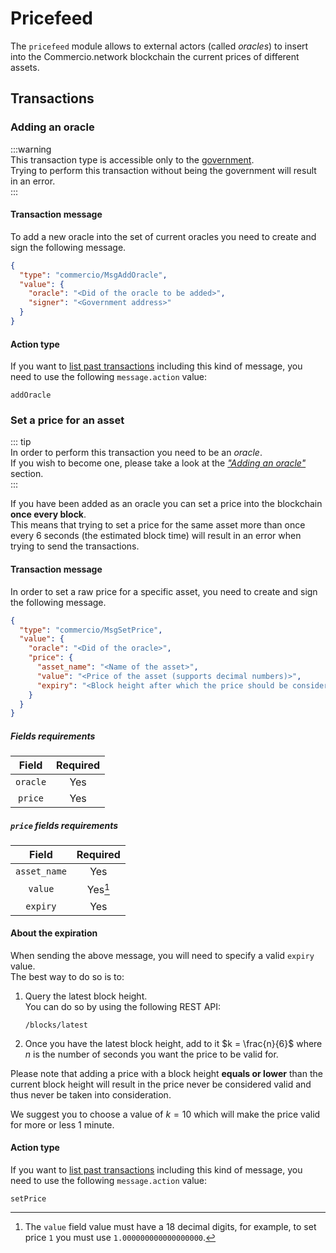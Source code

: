 # Pricefeed
The `pricefeed` module allows to external actors (called *oracles*) to insert into the Commercio.network
blockchain the current prices of different assets.

## Transactions

### Adding an oracle

:::warning  
This transaction type is accessible only to the [government](../../government/README.md).  
Trying to perform this transaction without being the government will result in an error.  
:::


#### Transaction message
To add a new oracle into the set of current oracles you need to create and sign the following message. 

```json
{
  "type": "commercio/MsgAddOracle",
  "value": {
    "oracle": "<Did of the oracle to be added>",
    "signer": "<Government address>"
  }
}
```

#### Action type
If you want to [list past transactions](../../../developers/listing-transactions.md) including this kind of message,
you need to use the following `message.action` value: 

```
addOracle
```  

### Set a price for an asset

::: tip  
In order to perform this transaction you need to be an *oracle*.  
If you wish to become one, please take a look at the [*"Adding an oracle"*](#adding-an-oracle) section.  
:::

If you have been added as an oracle you can set a price into the blockchain **once every block**.  
This means that trying to set a price for the same asset more than once every 6 seconds (the estimated block time) 
will result in an error when trying to send the transactions. 

#### Transaction message
In order to set a raw price for a specific asset, you need to create and sign the following message. 

```json
{
  "type": "commercio/MsgSetPrice",
  "value": {
    "oracle": "<Did of the oracle>",
    "price": {
      "asset_name": "<Name of the asset>",
      "value": "<Price of the asset (supports decimal numbers)>",
      "expiry": "<Block height after which the price should be considered invalid>"
    }
  }
}
```

##### Fields requirements
| Field | Required | 
| :---: | :------: | 
| `oracle` | Yes |
| `price` | Yes |

##### `price` fields requirements
| Field | Required | 
| :---: | :------: | 
| `asset_name` | Yes |
| `value` | Yes[^1] |
| `expiry` | Yes |

[^1]: The `value` field value must have a 18 decimal digits, for example, to set price `1` you must use `1.000000000000000000`. 

#### About the expiration
When sending the above message, you will need to specify a valid `expiry` value.  
The best way to do so is to:

1. Query the latest block height.  
   You can do so by using the following REST API:  
   ```
   /blocks/latest
   ```
   
2. Once you have the latest block height, add to it $k = \frac{n}{6}$ where $n$ is the number of seconds you
   want the price to be valid for. 
   
Please note that adding a price with a block height **equals or lower** than the current block height will result 
in the price never be considered valid and thus never be taken into consideration.

We suggest you to choose a value of $k = 10$ which will make the price valid for more or less 1 minute.

#### Action type
If you want to [list past transactions](../../../developers/listing-transactions.md) including this kind of message,
you need to use the following `message.action` value: 

```
setPrice
```    